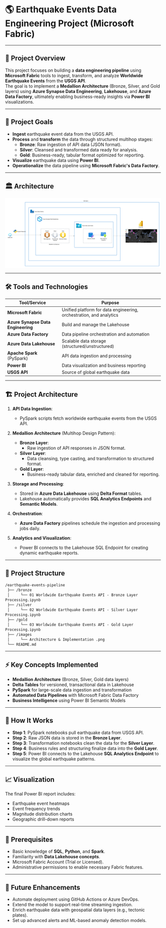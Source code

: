 # 🌎 Earthquake Events Data Engineering Project (Microsoft Fabric)

---

## 📖 Project Overview

This project focuses on building a **data engineering pipeline** using **Microsoft Fabric** tools to ingest, transform, and analyze **Worldwide Earthquake Events** from the **USGS API**.  
The goal is to implement a **Medallion Architecture** (Bronze, Silver, and Gold layers) using **Azure Synapse Data Engineering**, **Lakehouse**, and **Azure Data Factory**, ultimately enabling business-ready insights via **Power BI** visualizations.

---

## 🎯 Project Goals

- **Ingest** earthquake event data from the USGS API.
- **Process** and **transform** the data through structured multihop stages:
  - **Bronze**: Raw ingestion of API data (JSON format).
  - **Silver**: Cleansed and transformed data ready for analysis.
  - **Gold**: Business-ready, tabular format optimized for reporting.
- **Visualize** earthquake data using **Power BI**.
- **Operationalize** the data pipeline using **Microsoft Fabric's Data Factory**.

---
## 🏛 Architecture

![Architecture](./Architecture/Architecture%20%26%20Implementation%20.png)

---

## 🛠️ Tools and Technologies

| Tool/Service                | Purpose                                         |
|----------------------------|-------------------------------------------------|
| **Microsoft Fabric**       | Unified platform for data engineering, orchestration, and analytics |
| **Azure Synapse Data Engineering** | Build and manage the Lakehouse |
| **Azure Data Factory**     | Data pipeline orchestration and automation |
| **Azure Data Lakehouse**   | Scalable data storage (structured/unstructured) |
| **Apache Spark** (PySpark) | API data ingestion and processing |
| **Power BI**               | Data visualization and business reporting |
| **USGS API**               | Source of global earthquake data |

---

## 🏗️ Project Architecture

1. **API Data Ingestion**:  
   - PySpark scripts fetch worldwide earthquake events from the USGS API.
   
2. **Medallion Architecture** (Multihop Design Pattern):
   - **Bronze Layer**:  
     - Raw ingestion of API responses in JSON format.
   - **Silver Layer**:  
     - Data cleansing, type casting, and transformation to structured format.
   - **Gold Layer**:  
     - Business-ready tabular data, enriched and cleaned for reporting.

3. **Storage and Processing**:
   - Stored in **Azure Data Lakehouse** using **Delta Format** tables.
   - Lakehouse automatically provides **SQL Analytics Endpoints** and **Semantic Models**.

4. **Orchestration**:
   - **Azure Data Factory** pipelines schedule the ingestion and processing jobs daily.

5. **Analytics and Visualization**:
   - Power BI connects to the Lakehouse SQL Endpoint for creating dynamic earthquake reports.

---

## 📂 Project Structure

```
/earthquake-events-pipeline
 ├── /bronze
 │     └── 01 Worldwide Earthquake Events API - Bronze Layer Processing.ipynb
 ├── /silver
 │     └── 02 Worldwide Earthquake Events API - Silver Layer Processing.ipynb
 ├── /gold
 │     └── 03 Worldwide Earthquake Events API - Gold Layer Processing.ipynb
 ├── /images
 │     └── Architecture & Implementation .png
 └── README.md

```

---

## ⚡ Key Concepts Implemented

- **Medallion Architecture** (Bronze, Silver, Gold data layers)
- **Delta Tables** for versioned, transactional data in Lakehouse
- **PySpark** for large-scale data ingestion and transformation
- **Automated Data Pipelines** with Microsoft Fabric Data Factory
- **Business Intelligence** using Power BI Semantic Models

---

## 🚀 How It Works

- **Step 1**: PySpark notebooks pull earthquake data from USGS API.
- **Step 2**: Raw JSON data is stored in the **Bronze Layer**.
- **Step 3**: Transformation notebooks clean the data for the **Silver Layer**.
- **Step 4**: Business rules and structuring finalize data into the **Gold Layer**.
- **Step 5**: Power BI connects to the Lakehouse **SQL Analytics Endpoint** to visualize the global earthquake patterns.

---

## 📈 Visualization

The final Power BI report includes:
- Earthquake event heatmaps
- Event frequency trends
- Magnitude distribution charts
- Geographic drill-down reports

---

## 🧩 Prerequisites

- Basic knowledge of **SQL**, **Python**, and **Spark**.
- Familiarity with **Data Lakehouse concepts**.
- Microsoft Fabric Account (Trial or Licensed).
- Administrative permissions to enable necessary Fabric features.

---

## 🏅 Future Enhancements

- Automate deployment using GitHub Actions or Azure DevOps.
- Extend the model to support real-time streaming ingestion.
- Enrich earthquake data with geospatial data layers (e.g., tectonic plates).
- Set up advanced alerts and ML-based anomaly detection models.

